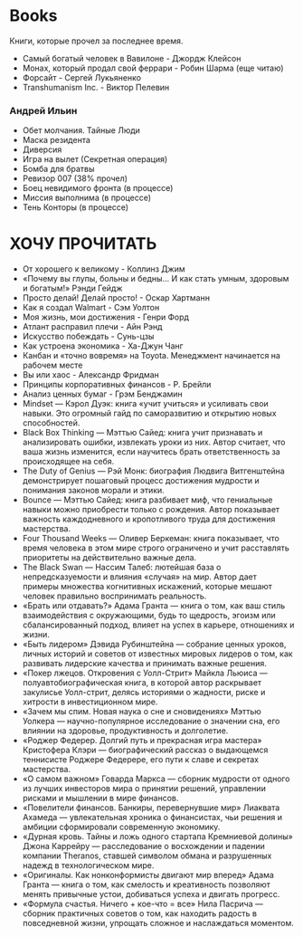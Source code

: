 # Books

Книги, которые прочел за последнее время.

- Самый богатый человек в Вавилоне - Джордж Клейсон
- Монах, который продал свой феррари - Робин Шарма (еще читаю)
- Форсайт - Сергей Лукьяненко
- Transhumanism Inc. - Виктор Пелевин

### Андрей Ильин
- Обет молчания. Тайные Люди
- Маска резидента
- Диверсия
- Игра на вылет (Секретная операция)
- Бомба для братвы
- Ревизор 007 (38% прочел)
- Боец невидимого фронта (в процессе)
- Миссия выполнима (в процессе)
- Тень Конторы  (в процессе)

# ХОЧУ ПРОЧИТАТЬ
- От хорошего к великому - Коллинз Джим
- «Почему вы глупы, больны и бедны... И как стать умным, здоровым и богатым!» Рэнди Гейдж
- Просто делай! Делай просто! - Оскар Хартманн
- Как я создал Walmart - Сэм Уолтон
- Моя жизнь, мои достижения - Генри Форд
- Атлант расправил плечи - Айн Рэнд
- Искусство побеждать - Сунь-цзы
- Как устроена экономика - Ха-Джун Чанг
- Канбан и «точно вовремя» на Toyota. Менеджмент начинается на рабочем месте
- Вы или хаос - Александр Фридман
- Принципы корпоративных финансов - Р. Брейли
- Анализ ценных бумаг - Грэм Бенджамин
- Mindset — Кэрол Дуэк: книга «учит учиться» и усиливать свои навыки. Это огромный гайд по саморазвитию и открытию новых способностей.
- Black Box Thinking — Мэттью Сайед: книга учит признавать и анализировать ошибки, извлекать уроки из них. Автор считает, что ваша жизнь изменится, если научитесь брать ответственность за происходящее на себя.
- The Duty of Genius — Рэй Монк: биография Людвига Витгенштейна демонстрирует пошаговый процесс достижения мудрости и понимания законов морали и этики.
- Bounce — Мэттью Сайед: книга разбивает миф, что гениальные навыки можно приобрести только с рождения. Автор показывает важность каждодневного и кропотливого труда для достижения мастерства.
- Four Thousand Weeks — Оливер Беркеман: книга показывает, что время человека в этом мире строго ограничено и учит расставлять приоритеты на действительно важные дела.
- The Black Swan — Нассим Талеб: лютейшая база о непредсказуемости и влияния «случая» на мир. Автор дает примеры множества когнитивных искажений, которые мешают человек правильно воспринимать реальность.
- «Брать или отдавать?» Адама Гранта — книга о том, как ваш стиль взаимодействия с окружающими, будь то щедрость, эгоизм или сбалансированный подход, влияет на успех в карьере, отношениях и жизни.
- «Быть лидером» Дэвида Рубинштейна — собрание ценных уроков, личных историй и советов от известных мировых лидеров о том, как развивать лидерские качества и принимать важные решения.
- «Покер лжецов. Откровения с Уолл-Стрит» Майкла Льюиса — полуавтобиографическая книга, в которой автор раскрывает закулисье Уолл-стрит, делясь историями о жадности, риске и хитрости в инвестиционном мире.
- «Зачем мы спим. Новая наука о сне и сновидениях» Мэттью Уолкера — научно-популярное исследование о значении сна, его влиянии на здоровье, продуктивность и долголетие.
- «Роджер Федерер. Долгий путь и прекрасная игра мастера» Кристофера Клэри — биографический рассказ о выдающемся теннисисте Роджере Федерере, его пути к славе и секретах мастерства.
- «О самом важном» Говарда Маркса — сборник мудрости от одного из лучших инвесторов мира о принятии решений, управлении рисками и мышлении в мире финансов.
- «Повелители финансов. Банкиры, перевернувшие мир» Лиаквата Ахамеда — увлекательная хроника о финансистах, чьи решения и амбиции сформировали современную экономику.
- «Дурная кровь. Тайны и ложь одного стартапа Кремниевой долины» Джона Каррейру — расследование о восхождении и падении компании Theranos, ставшей символом обмана и разрушенных надежд в технологическом мире.
- «Оригиналы. Как нонконформисты двигают мир вперед» Адама Гранта — книга о том, как смелость и креативность позволяют менять привычные устои, добиваться успеха и двигать прогресс.
- «Формула счастья. Ничего + кое-что = все» Нила Пасрича — сборник практичных советов о том, как находить радость в повседневной жизни, упрощать сложное и наслаждаться моментом.
